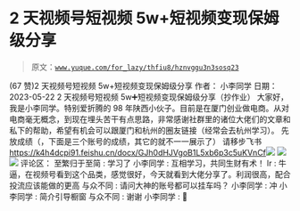 # 2 天视频号短视频 5w+短视频变现保姆级分享

> 原文：[`www.yuque.com/for_lazy/thfiu8/hznvggu3n3sosq23`](https://www.yuque.com/for_lazy/thfiu8/hznvggu3n3sosq23)

<ne-h2 id="63e4414f" data-lake-id="63e4414f"><ne-heading-ext><ne-heading-anchor></ne-heading-anchor><ne-heading-fold></ne-heading-fold></ne-heading-ext><ne-heading-content><ne-text id="u39d9d671">(67 赞)2 天视频号短视频 5w+短视频变现保姆级分享</ne-text></ne-heading-content></ne-h2> <ne-p id="u999e86a5" data-lake-id="u999e86a5"><ne-text id="u7f7ebdf8">作者： 小李同学</ne-text></ne-p> <ne-p id="ud78227c5" data-lake-id="ud78227c5"><ne-text id="uc7b004d7">日期：2023-05-22</ne-text></ne-p> <ne-p id="ua02a368c" data-lake-id="ua02a368c"><ne-text id="ufebb9321">2 天视频号短视频 5w➕短视频变现保姆级分享（抄作业）</ne-text></ne-p> <ne-p id="u62b165e8" data-lake-id="u62b165e8"><ne-text id="u3070d12e">大家好，我是小李同学。特别爱折腾的 98 年陕西小伙子。目前是在厦门创业做电商。从对电商毫无概念，到现在埋头苦干有点思路，非常感谢社群里的诸位大佬们的文章和私下的帮助，希望有机会可以跟厦门和杭州的圈友链接（经常会去杭州学习）。</ne-text></ne-p> <ne-p id="uf0198493" data-lake-id="uf0198493"><ne-text id="u525ded77">先放成绩（，下面是三个账号的成绩，其它的就不一一展示了）</ne-text> <ne-text id="u9bbf864c">请移步飞书</ne-text> [<ne-text id="uc0973d55">https://k4h4dcpi91.feishu.cn/docx/GJh0dHJVgoB1L5xb6p3c5uKVnCf</ne-text>](https://k4h4dcpi91.feishu.cn/docx/GJh0dHJVgoB1L5xb6p3c5uKVnCf)<ne-card data-card-name="image" data-card-type="inline" id="r7HCW" data-event-boundary="card">![](img/173e009be18e5a908b7940868b60edd1.png)</ne-card></ne-p> <ne-p id="u7c3075ec" data-lake-id="u7c3075ec"><ne-card data-card-name="image" data-card-type="inline" id="wVWxL" data-event-boundary="card">![](img/df8ae73d9670882973c2323280c9b43b.png)</ne-card></ne-p> <ne-p id="u21cdc242" data-lake-id="u21cdc242"><ne-card data-card-name="image" data-card-type="inline" id="Bt2Ca" data-event-boundary="card">![](img/bc7b88652bdad0e03c80effda8a77df4.png)</ne-card></ne-p> <ne-hole id="ud8c2deaa" data-lake-id="ud8c2deaa"><ne-card data-card-name="hr" data-card-type="block" id="w6w0w" data-event-boundary="card"><ne-p id="u395ffa00" data-lake-id="u395ffa00"><ne-text id="ua3ec709a">评论区：</ne-text></ne-p> <ne-p id="ub762da1f" data-lake-id="ub762da1f"><ne-text id="u07507983">至繁归于至简 : 学习了</ne-text> <ne-text id="ua4c63dfc">小李同学 : 互相学习，共同生财有术！</ne-text> <ne-text id="u01d97bbb">lr : 牛逼，在视频号看到这个品类，感觉很好，今天就看到大佬分享了。利润很高，配合投流应该能做的更高</ne-text> <ne-text id="u53a0fdb2">与众不同 : 请问大神的账号都可以挂车吗？</ne-text> <ne-text id="u7c0a74dd">小李同学 : 冲</ne-text> <ne-text id="u6263e418">小李同学 : 简介引导橱窗</ne-text> <ne-text id="ud660395a">与众不同 : 谢谢</ne-text> <ne-text id="u4a03de06">小李同学 : 🌹</ne-text></ne-p></ne-card></ne-hole>